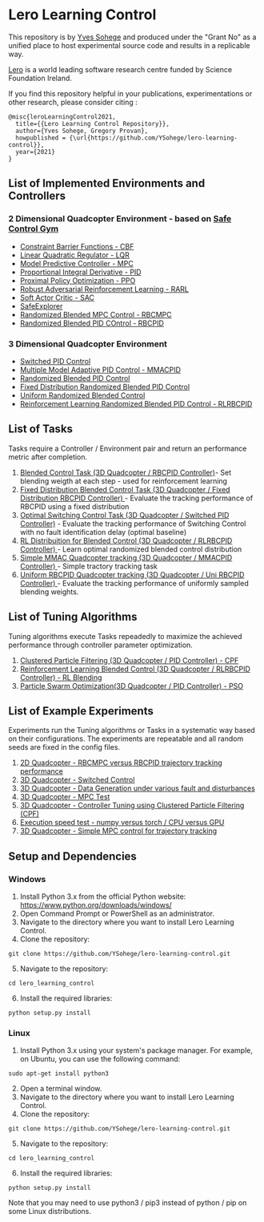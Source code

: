 # Lero Learning Control 

This repository is by [Yves Sohege](https://github.com/YSohege) and produced under the "Grant No"
as a unified place to host experimental source code and results in a replicable way. 

[Lero](https://lero.ie/) is a world leading software research centre funded by Science Foundation Ireland.


If you find this repository helpful in your publications, experimentations or other research,
please consider citing :

```
@misc{leroLearningControl2021,
  title={{Lero Learning Control Repository}},
  author={Yves Sohege, Gregory Provan},
  howpublished = {\url{https://github.com/YSohege/lero-learning-control}},
  year={2021}
}
```


## List of Implemented Environments and Controllers
### 2 Dimensional Quadcopter Environment - based on [Safe Control Gym](https://github.com/utiasDSL/safe-control-gym)
- [Constraint Barrier Functions - CBF](https://github.com/YSohege/lero-learning-control/tree/main/lero_control_gym/controllers/Quadcopter2D/cbf)
- [Linear Quadratic Regulator - LQR](https://github.com/YSohege/lero-learning-control/tree/main/lero_control_gym/controllers/Quadcopter2D/lqr)
- [Model Predictive Controller - MPC](https://github.com/YSohege/lero-learning-control/tree/main/lero_control_gym/controllers/Quadcopter2D/mpc)
- [Proportional Integral Derivative - PID](https://github.com/YSohege/lero-learning-control/tree/main/lero_control_gym/controllers/Quadcopter2D/pid)
- [Proximal Policy Optimization - PPO](https://github.com/YSohege/lero-learning-control/tree/main/lero_control_gym/controllers/Quadcopter2D/ppo)
- [Robust Adversarial Reinforcement Learning - RARL ](https://github.com/YSohege/lero-learning-control/tree/main/lero_control_gym/controllers/Quadcopter2D/rarl)
- [Soft Actor Critic - SAC](https://github.com/YSohege/lero-learning-control/tree/main/lero_control_gym/controllers/Quadcopter2D/sac)
- [SafeExplorer](https://github.com/YSohege/lero-learning-control/tree/main/lero_control_gym/controllers/Quadcopter2D/safeexplorer)
- [Randomized Blended MPC Control - RBCMPC](https://github.com/YSohege/lero-learning-control/tree/main/lero_control_gym/controllers/Quadcopter2D/rbcmpc)
- [Randomized Blended PID COntrol - RBCPID](https://github.com/YSohege/lero-learning-control/tree/main/lero_control_gym/controllers/Quadcopter2D/rbcpid)


### 3 Dimensional Quadcopter Environment 
- [Switched PID Control](https://github.com/YSohege/lero-learning-control/tree/main/lero_control_gym/controllers/Quadcopter3D/optimal_mmacpid)
- [Multiple Model Adaptive PID Control - MMACPID](https://github.com/YSohege/lero-learning-control/tree/main/lero_control_gym/controllers/Quadcopter3D/mmacpid)
- [Randomized Blended PID Control ](https://github.com/YSohege/lero-learning-control/tree/main/lero_control_gym/controllers/Quadcopter3D/rbcpid)
- [Fixed Distribution Randomized Blended PID Control](https://github.com/YSohege/lero-learning-control/tree/main/lero_control_gym/controllers/Quadcopter3D/fixed_dist_rbcpid)
- [Uniform Randomized Blended Control](https://github.com/YSohege/lero-learning-control/tree/main/lero_control_gym/controllers/Quadcopter3D/uniform_rbcpid)
- [Reinforcement Learning Randomized Blended PID Control - RLRBCPID ](https://github.com/YSohege/lero-learning-control/tree/main/lero_control_gym/controllers/Quadcopter3D/rl_rbcpid)

## List of Tasks
Tasks require a Controller / Environment pair and return an performance metric after completion. 
1) [Blended Control Task (3D Quadcopter / RBCPID Controller)](https://github.com/YSohege/lero-learning-control/tree/main/lero_control_gym/tasks/Blended_Control_Task)- Set blending weigth at each step - used for reinforcement learning
2) [Fixed Distribution Blended Control Task (3D Quadcopter / Fixed Distribution RBCPID Controller) ](https://github.com/YSohege/lero-learning-control/tree/main/lero_control_gym/tasks/Quadcopter3D_Fixed_Distribution_RBC)- Evaluate the tracking performance of RBCPID using a fixed distribution
3) [Optimal Switching Control Task (3D Quadcopter / Switched PID Controller)](https://github.com/YSohege/lero-learning-control/tree/main/lero_control_gym/tasks/Quadcopter3D_Optimal_Switching) - Evaluate the tracking performance of Switching Control with no fault identification delay (optimal baseline) 
4) [RL Distribuition for Blended Control (3D Quadcopter / RLRBCPID Controller) ](https://github.com/YSohege/lero-learning-control/tree/main/lero_control_gym/tasks/Quadcopter3D_RL_Distribution_RBC)- Learn optimal randomized blended control distribution 
5) [Simple MMAC Quadcopter tracking (3D Quadcopter / MMACPID Controller)  ](https://github.com/YSohege/lero-learning-control/tree/main/lero_control_gym/tasks/Quadcopter3D_Trajectory_Tracking)- Simple tractory tracking task
6) [Uniform RBCPID Quadcopter tracking (3D Quadcopter / Uni RBCPID Controller)  ](https://github.com/YSohege/lero-learning-control/tree/main/lero_control_gym/tasks/Quadcopter3D_Uniform_RBC)- Evaluate the tracking performance of uniformly sampled blending weights. 


## List of Tuning Algorithms
Tuning algorithms execute Tasks repeadedly to maximize the achieved performance through controller parameter optimization. 

1) [Clustered Particle Filtering (3D Quadcopter / PID Controller) - CPF ](https://github.com/YSohege/lero-learning-control/tree/main/lero_control_gym/tuning/ClusteredParticleFiltering)
2) [Reinforcement Learning Blended Control (3D Quadcopter / RLRBCPID Controller) - RL Blending](https://github.com/YSohege/lero-learning-control/tree/main/lero_control_gym/tuning/LearningBlendedControl)
3) [Particle Swarm Optimization(3D Quadcopter / PID Controller) - PSO ](https://github.com/YSohege/lero-learning-control/tree/main/lero_control_gym/tuning/ParticleSwarmOptimization)



## List of Example Experiments
Experiments run the Tuning algorithms or Tasks in a systematic way based on their configurations. The experiments are repeatable and all random seeds are fixed in the config files.
1) [2D Quadcopter - RBCMPC versus RBCPID trajectory tracking performance](https://github.com/YSohege/lero-learning-control/tree/main/experiments/Experiment1_2DQuadcopter_Randomized_PID_versus_Randomized_MPC)
2) [3D Quadcopter - Switched Control](https://github.com/YSohege/lero-learning-control/tree/main/experiments/Experiment2_3DQuadcopter_MMAC_PID)
3) [3D Quadcopter - Data Generation under various fault and disturbances](https://github.com/YSohege/lero-learning-control/tree/main/experiments/Experiment3_3DQuadcopter_DataGeneration)
4) [3D Quadcopter - MPC Test](https://github.com/YSohege/lero-learning-control/tree/main/experiments/Experiment4_QuadSim_MPC_Test)
5) [3D Quadcopter - Controller Tuning using Clustered Particle Filtering (CPF)](https://github.com/YSohege/lero-learning-control/tree/main/experiments/Experiment5-CPF-3DQuadcopter)
6) [Execution speed test - numpy versus torch / CPU versus GPU ](https://github.com/YSohege/lero-learning-control/tree/main/experiments/Experiment6_Speedtest)
7) [3D Quadcopter - Simple MPC control for trajectory tracking](https://github.com/YSohege/lero-learning-control/tree/main/experiments/Experiment7_MPC)






## Setup and Dependencies


[//]: # (NOTE ADD EXTRA MPC PATH INSTALL) 

### Windows
1) Install Python 3.x from the official Python website: https://www.python.org/downloads/windows/
2) Open Command Prompt or PowerShell as an administrator.
3) Navigate to the directory where you want to install Lero Learning Control. 
4) Clone the repository:
```
git clone https://github.com/YSohege/lero-learning-control.git
```
5) Navigate to the repository:
```
cd lero_learning_control
```
6) Install the required libraries:
```
python setup.py install
```


### Linux
1) Install Python 3.x using your system's package manager. For example, on Ubuntu, you can use the following command:
```
sudo apt-get install python3
```
2) Open a terminal window.
3) Navigate to the directory where you want to install Lero Learning Control.
4) Clone the repository:
```
git clone https://github.com/YSohege/lero-learning-control.git
```
5) Navigate to the repository:
```
cd lero_learning_control
```
6) Install the required libraries:
```
python setup.py install
```
Note that you may need to use python3 / pip3 instead of python / pip on some Linux distributions.



